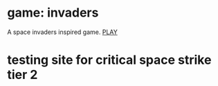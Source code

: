 # game: invaders

A space invaders inspired game. 
[PLAY](https://nelliesnoodles.github.io/project_css2/)


# testing site for critical space strike tier 2
